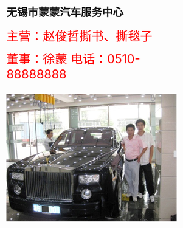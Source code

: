 # 无锡市蒙蒙汽车服务中心
<html>
<head>
<p><font size="6" color="red" >
主营：赵俊哲撕书、撕毯子
<body  background="bgp.jpg">
<p>
<font color="red" >
董事：徐蒙
电话：0510-88888888</font> </p>
<p> 
<img src="qiche.jpg"> </p>
</body>
</html>
